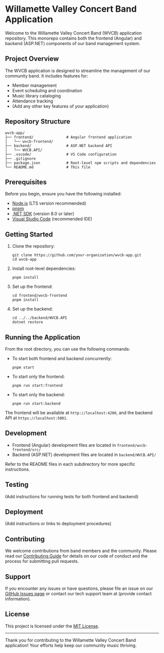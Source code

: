 # Willamette Valley Concert Band Application

Welcome to the Willamette Valley Concert Band (WVCB) application repository. This monorepo contains both the frontend (Angular) and backend (ASP.NET) components of our band management system.

## Project Overview

The WVCB application is designed to streamline the management of our community band. It includes features for:

- Member management
- Event scheduling and coordination
- Music library cataloging
- Attendance tracking
- (Add any other key features of your application)

## Repository Structure

```
wvcb-app/
├── frontend/               # Angular frontend application
│   └── wvcb-frontend/
├── backend/                # ASP.NET backend API
│   └── WVCB.API/
├── .vscode/                # VS Code configuration
├── .gitignore
├── package.json            # Root-level npm scripts and dependencies
└── README.md               # This file
```

## Prerequisites

Before you begin, ensure you have the following installed:

- [Node.js](https://nodejs.org/) (LTS version recommended)
- [pnpm](https://pnpm.io/)
- [.NET SDK](https://dotnet.microsoft.com/download) (version 8.0 or later)
- [Visual Studio Code](https://code.visualstudio.com/) (recommended IDE)

## Getting Started

1. Clone the repository:

   ```
   git clone https://github.com/your-organization/wvcb-app.git
   cd wvcb-app
   ```

2. Install root-level dependencies:

   ```
   pnpm install
   ```

3. Set up the frontend:

   ```
   cd frontend/wvcb-frontend
   pnpm install
   ```

4. Set up the backend:
   ```
   cd ../../backend/WVCB.API
   dotnet restore
   ```

## Running the Application

From the root directory, you can use the following commands:

- To start both frontend and backend concurrently:

  ```
  pnpm start
  ```

- To start only the frontend:

  ```
  pnpm run start:frontend
  ```

- To start only the backend:
  ```
  pnpm run start:backend
  ```

The frontend will be available at `http://localhost:4200`, and the backend API at `https://localhost:5001`.

## Development

- Frontend (Angular) development files are located in `frontend/wvcb-frontend/src/`
- Backend (ASP.NET) development files are located in `backend/WVCB.API/`

Refer to the README files in each subdirectory for more specific instructions.

## Testing

(Add instructions for running tests for both frontend and backend)

## Deployment

(Add instructions or links to deployment procedures)

## Contributing

We welcome contributions from band members and the community. Please read our [Contributing Guide](CONTRIBUTING.md) for details on our code of conduct and the process for submitting pull requests.

## Support

If you encounter any issues or have questions, please file an issue on our [GitHub Issues page](https://github.com/your-organization/wvcb-app/issues) or contact our tech support team at (provide contact information).

## License

This project is licensed under the [MIT License](LICENSE.md).

---

Thank you for contributing to the Willamette Valley Concert Band application! Your efforts help keep our community music thriving.
